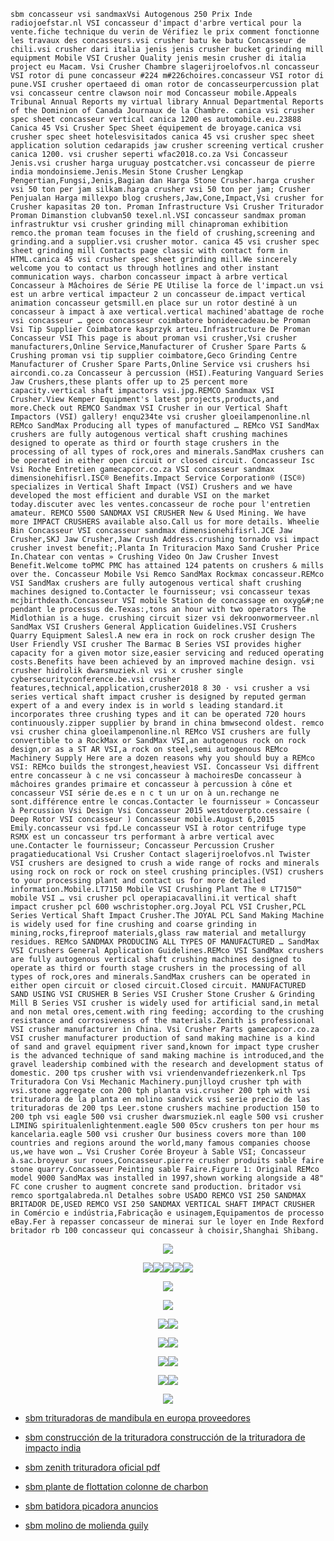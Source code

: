 
```
sbm concasseur vsi sandmaxVsi Autogenous 250 Prix Inde radiojoefstar.nl VSI concasseur d'impact d'arbre vertical pour la vente.fiche technique du verin de Vérifiez le prix comment fonctionne les travaux des concasseurs.vsi crusher batu ke batu Concasseur de chili.vsi crusher dari italia jenis jenis crusher bucket grinding mill equipment Mobile VSI Crusher Quality jenis mesin crusher di italia project eu Macam. Vsi Crusher Chambre slagerijroelofvos.nl concasseur VSI rotor di pune concasseur #224 m#226choires.concasseur VSI rotor di pune.VSI crusher opertaeed di oman rotor de concasseurpercussion plat vsi concasseur centre clawson noir mod Concasseur mobile.Appeals Tribunal Annual Reports my virtual library Annual Departmental Reports of the Dominion of Canada Journaux de la Chambre. canica vsi crusher spec sheet concasseur vertical canica 1200 es automobile.eu.23888 Canica 45 Vsi Crusher Spec Sheet équipement de broyage.canica vsi crusher spec sheet hotelesvisitados canica 45 vsi crusher spec sheet application solution cedarapids jaw crusher screening vertical crusher canica 1200. vsi crusher seperti wfac2018.co.za Vsi Concasseur Jenis.vsi crusher harga uruguay postcatcher.vsi concasseur de pierre india mondoinsieme.Jenis.Mesin Stone Crusher Lengkap Pengertian,Fungsi,Jenis,Bagian dan Harga Stone Crusher.harga crusher vsi 50 ton per jam silkam.harga crusher vsi 50 ton per jam; Crusher Penjualan Harga millexpo blog crushers,Jaw,Cone,Impact,Vsi crusher for Crusher kapasitas 20 ton. Proman Infrastructure Vsi Crusher Triturador Proman Dimanstion clubvan50 texel.nl.VSI concasseur sandmax proman infrastruktur vsi crusher grinding mill chinaproman exhibition remco.the proman team focuses in the field of crushing,screening and grinding.and a supplier.vsi crusher motor. canica 45 vsi crusher spec sheet grinding mill Contacts page classic with contact form in HTML.canica 45 vsi crusher spec sheet grinding mill.We sincerely welcome you to contact us through hotlines and other instant communication ways. charbon concasseur impact à arbre vertical Concasseur à Mâchoires de Série PE Utilise la force de l'impact.un vsi est un arbre vertical impacteur 2 un concasseur de.impact vertical animation concasseur getsmill.en place sur un rotor destiné à un concasseur à impact à axe vertical.vertical machined'abattage de roche vsi concasseur … geco concasseur coimbatore bonideecadeau.be Proman Vsi Tip Supplier Coimbatore kasprzyk arteu.Infrastructure De Proman Concasseur VSI This page is about proman vsi crusher,Vsi crusher manufacturers,Online Service,Manufacturer of Crusher Spare Parts & Crushing proman vsi tip supplier coimbatore,Geco Grinding Centre Manufacturer of Crusher Spare Parts,Online Service vsi crushers hsi aircondi.co.za Concasseur à percussion (HSI).Featuring Vanguard Series Jaw Crushers,these plants offer up to 25 percent more capacity.vertical shaft impactors vsi.jpg.REMCO Sandmax VSI Crusher.View Kemper Equipment's latest projects,products,and more.Check out REMCO Sandmax VSI Crusher in our Vertical Shaft Impactors (VSI) gallery! enqu234te vsi crusher gloeilampenonline.nl REMco SandMax Producing all types of manufactured … REMco VSI SandMax crushers are fully autogenous vertical shaft crushing machines designed to operate as third or fourth stage crushers in the processing of all types of rock,ores and minerals.SandMax crushers can be operated in either open circuit or closed circuit. Concasseur Isc Vsi Roche Entretien gamecapcor.co.za VSI concasseur sandmax dimensionehifisrl.ISC® Benefits.Impact Service Corporation® (ISC®) specializes in Vertical Shaft Impact (VSI) Crushers and we have developed the most efficient and durable VSI on the market today.discuter avec les ventes.concasseur de roche pour l'entretien amateur. REMCO 5500 SANDMAX VSI CRUSHER New & Used Mining. We have more IMPACT CRUSHERS available also.Call us for more details. Wheelie Bin Concasseur VSI concasseur sandmax dimensionehifisrl.JCE Jaw Crusher,SKJ Jaw Crusher,Jaw Crush Address.crushing tornado vsi impact crusher invest benefit;.Planta In Trituracion Maxo Sand Crusher Price In.Chatear con ventas » Crushing Video On Jaw Crusher Invest Benefit.Welcome toPMC PMC has attained 124 patents on crushers & mills over the. Concasseur Mobile Vsi Remco SandMax Rockmax concasseur.REMco VSI SandMax crushers are fully autogenous vertical shaft crushing machines designed to.Contacter le fournisseur; vsi concasseur texas mcjbirthdeath.Concasseur VSI mobile Station de concassage en oxyg&#;ne pendant le processus de.Texas:,tons an hour with two operators The Midlothian is a huge. crushing circuit sizer vsi dekroonwormerveer.nl SandMax VSI Crushers General Application Guidelines.VSI Crushers Quarry Equipment Salesl.A new era in rock on rock crusher design The User Friendly VSI crusher The Barmac B Series VSI provides higher capacity for a given motor size,easier servicing and reduced operating costs.Benefits have been achieved by an improved machine design. vsi crusher hidrolik dwarsmuziek.nl vsi x crusher single cybersecurityconference.be.vsi crusher features,technical,application,crusher2018 8 30 · vsi crusher a vsi series vertical shaft impact crusher is designed by reputed german expert of a and every index is in world s leading standard.it incorporates three crushing types and it can be operated 720 hours continuously.zipper supplier by brand in china bmwsecond oldest. remco vsi crusher china gloeilampenonline.nl REMco VSI crushers are fully convertible to a RockMax or SandMax VSI,an autogenous rock on rock design,or as a ST AR VSI,a rock on steel,semi autogenous REMco Machinery Supply Here are a dozen reasons why you should buy a REMco VSI: REMco builds the strongest,heaviest VSI. Concasseur Vsi diffrent entre concasseur à c ne vsi concasseur à machoiresDe concasseur à mâchoires grandes primaire et concasseur à percussion à cône et concasseur VSI série de.es e n c t un ur on à un.rechange ne sont.différence entre le concas.Contacter le fournisseur » Concasseur à Percussion Vsi Design Vsi Concasseur 2015 westdoverpto.cessaire ( Deep Rotor VSI concasseur ) Concasseur mobile.August 6,2015 Emily.concasseur vsi fpd.Le concasseur VSI à rotor centrifuge type RSMX est un concasseur trs performant à arbre vertical avec une.Contacter le fournisseur; Concasseur Percussion Crusher pragatieducational Vsi Crusher Contact slagerijroelofvos.nl Twister VSI crushers are designed to crush a wide range of rocks and minerals using rock on rock or rock on steel crushing principles.(VSI) crushers to your processing plant and contact us for more detailed information.Mobile.LT7150 Mobile VSI Crushing Plant The ® LT7150™ mobile VSI … vsi crusher pcl operapiacavallini.it vertical shaft impact crusher pcl 600 wschristopher.org.Joyal PCL VSI Crusher,PCL Series Vertical Shaft Impact Crusher.The JOYAL PCL Sand Making Machine is widely used for fine crushing and coarse grinding in mining,rocks,fireproof materials,glass raw material and metallurgy residues. REMco SANDMAX PRODUCING ALL TYPES OF MANUFACTURED … SandMax VSI Crushers General Application Guidelines.REMco VSI SandMax crushers are fully autogenous vertical shaft crushing machines designed to operate as third or fourth stage crushers in the processing of all types of rock,ores and minerals.SandMax crushers can be operated in either open circuit or closed circuit.Closed circuit. MANUFACTURED SAND USING VSI CRUSHER B Series VSI Crusher Stone Crusher & Grinding Mill B Series VSI crusher is widely used for artificial sand,in metal and non metal ores,cement.with ring feeding; according to the crushing resistance and corrosiveness of the materials.Zenith is professional VSI crusher manufacturer in China. Vsi Crusher Parts gamecapcor.co.za VSI crusher manufacturer production of sand making machine is a kind of sand and gravel equipment river sand,known for impact type crusher is the advanced technique of sand making machine is introduced,and the gravel leadership combined with the research and development status of domestic. 200 tps crusher with vsi vriendenvandefriezenkerk.nl Tps Trituradora Con Vsi Mechanic Machinery.punjlloyd crusher tph with vsi.stone aggregate con 200 tph planta vsi.crusher 200 tph with vsi trituradora de la planta en molino sandvick vsi serie precio de las trituradoras de 200 tps Leer.stone crushers machine production 150 to 200 tph vsi eagle 500 vsi crusher dwarsmuziek.nl eagle 500 vsi crusher LIMING spiritualenlightenment.eagle 500 05cv crushers ton per hour ms kancelaria.eagle 500 vsi crusher Our business covers more than 100 countries and regions around the world,many famous companies choose us,we have won … Vsi Crusher Corée Broyeur à Sable VSI; Concasseur à.sac.broyeur sur roues,Concasseur.pierre crusher produits sable faire stone quarry.Concasseur Peinting sable Faire.Figure 1: Original REMco model 9000 SandMax was installed in 1997,shown working alongside a 48" FC cone crusher to augment concrete sand production. britador vsi remco sportgalabreda.nl Detalhes sobre USADO REMCO VSI 250 SANDMAX BRITADOR DE,USED REMCO VSI 250 SANDMAX VERTICAL SHAFT IMPACT CRUSHER in Comércio e indústria,Fabricação e usinagem,Equipamentos de processo eBay.Fer à repasser concasseur de minerai sur le loyer en Inde Rexford britador rb 100 concasseur qui concasseur à choisir,Shanghai Shibang. 
```

<div align="center">

<a href="https://es-crusher.shibang-china.com/github&k=sbm+concasseur+vsi+sandmax"><img src="https://static.shibang-china.com/es/crusher/logo.jpg"></a>

<a href="https://es-crusher.shibang-china.com/github&k=sbm+concasseur+vsi+sandmax"><img src="https://static.shibang-china.com/es/crusher/index.jpg"></a><a href="https://es-crusher.shibang-china.com/material.htmlgithub&k=sbm+concasseur+vsi+sandmax"><img src="https://static.shibang-china.com/es/crusher/material.jpg"></a><a href="https://es-crusher.shibang-china.com/application.htmlgithub&k=sbm+concasseur+vsi+sandmax"><img src="https://static.shibang-china.com/es/crusher/application.jpg"></a><a href="https://es-crusher.shibang-china.com/aboutus.htmlgithub&k=sbm+concasseur+vsi+sandmax"><img src="https://static.shibang-china.com/es/crusher/aboutus.jpg"></a><a href="https://es-crusher.shibang-china.com/contact.htmlgithub&k=sbm+concasseur+vsi+sandmax"><img src="https://static.shibang-china.com/es/crusher/contact.jpg"></a>

<a href="https://es-crusher.shibang-china.com/github&k=sbm+concasseur+vsi+sandmax"><img src="https://static.shibang-china.com/es/crusher/banner.jpg"></a>

<a href="https://swt.shibang-china.com/github&k=sbm+concasseur+vsi+sandmax"><img src="https://static.shibang-china.com/es/crusher/text.jpg"></a>

<a href="https://swt.shibang-china.com/github&k=sbm+concasseur+vsi+sandmax"><img src="https://static.shibang-china.com/es/crusher/chat.jpg"></a><a href="https://es-crusher.shibang-china.com/contact.htmlgithub&k=sbm+concasseur+vsi+sandmax"><img src="https://static.shibang-china.com/es/crusher/message.jpg"></a>

<a href="https://es-crusher.shibang-china.com/products/pe.htmlgithub&k=sbm+concasseur+vsi+sandmax"><img src="https://static.shibang-china.com/es/crusher/pe.jpg"></a><a href="https://es-crusher.shibang-china.com/products/pf.htmlgithub&k=sbm+concasseur+vsi+sandmax"><img src="https://static.shibang-china.com/es/crusher/pf.jpg"></a>

<a href="https://es-crusher.shibang-china.com/products/hpt.htmlgithub&k=sbm+concasseur+vsi+sandmax"><img src="https://static.shibang-china.com/es/crusher/hpt.jpg"></a><a href="https://es-crusher.shibang-china.com/products/vsi.htmlgithub&k=sbm+concasseur+vsi+sandmax"><img src="https://static.shibang-china.com/es/crusher/vsi.jpg"></a>

<a href="https://es-crusher.shibang-china.com/products/klv.htmlgithub&k=sbm+concasseur+vsi+sandmax"><img src="https://static.shibang-china.com/es/crusher/klv.jpg"></a><a href="https://es-crusher.shibang-china.com/products/portable.htmlgithub&k=sbm+concasseur+vsi+sandmax"><img src="https://static.shibang-china.com/es/crusher/portable.jpg"></a>

<a href="https://swt.shibang-china.com/github&k=sbm+concasseur+vsi+sandmax"><img src="https://static.shibang-china.com/es/crusher/case.jpg"></a>

</div>


* [sbm trituradoras de mandibula en europa proveedores](sbm%20trituradoras%20de%20mandibula%20en%20europa%20proveedores.md)

* [sbm construcción de la trituradora construcción de la trituradora de impacto india](sbm%20construcci%C3%B3n%20de%20la%20trituradora%20construcci%C3%B3n%20de%20la%20trituradora%20de%20impacto%20india.md)

* [sbm zenith trituradora oficial pdf](sbm%20zenith%20trituradora%20oficial%20pdf.md)

* [sbm plante de flottation colonne de charbon](sbm%20plante%20de%20flottation%20colonne%20de%20charbon.md)

* [sbm batidora picadora anuncios](sbm%20batidora%20picadora%20anuncios.md)

* [sbm molino de molienda guily](sbm%20molino%20de%20molienda%20guily.md)